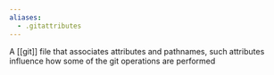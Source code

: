 ```yaml
---
aliases:
  - .gitattributes
---
```


A [[git]] file that associates attributes and pathnames, such attributes influence how some of the git operations are performed
